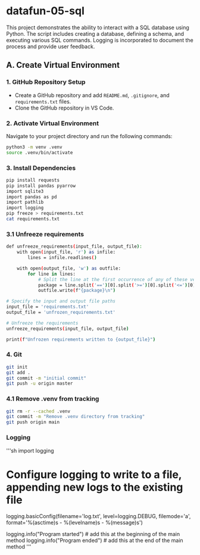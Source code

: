 # datafun-05-sql

This project demonstrates the ability to interact with a SQL database using Python. The script includes creating a database, defining a schema, and executing various SQL commands. Logging is incorporated to document the process and provide user feedback.

## A. Create Virtual Environment

### 1. GitHub Repository Setup
- Create a GitHub repository and add `README.md`, `.gitignore`, and `requirements.txt` files.
- Clone the GitHub repository in VS Code.

### 2. Activate Virtual Environment
Navigate to your project directory and run the following commands:

```sh
python3 -m venv .venv
source .venv/bin/activate
```

### 3. Install Dependencies
```sh
pip install requests
pip install pandas pyarrow
import sqlite3
import pandas as pd
import pathlib
import logging
pip freeze > requirements.txt
cat requirements.txt
```

### 3.1 Unfreeze requirements
```sh
def unfreeze_requirements(input_file, output_file):
    with open(input_file, 'r') as infile:
        lines = infile.readlines()

    with open(output_file, 'w') as outfile:
        for line in lines:
            # Split the line at the first occurrence of any of these version specifiers
            package = line.split('==')[0].split('>=')[0].split('<=')[0].split('>')[0].split('<')[0].strip()
            outfile.write(f"{package}\n")

# Specify the input and output file paths
input_file = 'requirements.txt'
output_file = 'unfrozen_requirements.txt'

# Unfreeze the requirements
unfreeze_requirements(input_file, output_file)

print(f"Unfrozen requirements written to {output_file}")
```


### 4. Git
```sh
git init
git add .
git commit -m "initial commit"
git push -u origin master

```

### 4.1 Remove .venv from tracking
```sh
git rm -r --cached .venv
git commit -m "Remove .venv directory from tracking"
git push origin main
```

### Logging
'''sh
import logging
# Configure logging to write to a file, appending new logs to the existing file
logging.basicConfig(filename='log.txt', level=logging.DEBUG, filemode='a', format='%(asctime)s - %(levelname)s - %(message)s')

logging.info("Program started") # add this at the beginning of the main method
logging.info("Program ended")  # add this at the end of the main method
'''



